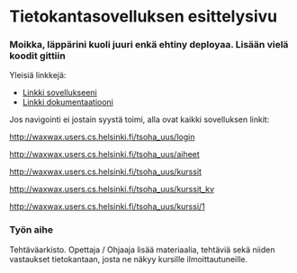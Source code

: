 # Tietokantasovelluksen esittelysivu

### Moikka, läppärini kuoli juuri enkä ehtiny deployaa. Lisään vielä koodit gittiin

Yleisiä linkkejä:

* [Linkki sovellukseeni](https://waxwax.users.cs.helsinki.fi/tsoha_uus)
* [Linkki dokumentaatiooni](https://github.com/WaffeFIN/Tsoha-Bootstrap/blob/master/doc/Tsohadoc.pdf)

Jos navigointi ei jostain syystä toimi, alla ovat kaikki sovelluksen linkit:

http://waxwax.users.cs.helsinki.fi/tsoha_uus/login

http://waxwax.users.cs.helsinki.fi/tsoha_uus/aiheet

http://waxwax.users.cs.helsinki.fi/tsoha_uus/kurssit

http://waxwax.users.cs.helsinki.fi/tsoha_uus/kurssit_kv

http://waxwax.users.cs.helsinki.fi/tsoha_uus/kurssi/1

### Työn aihe

Tehtäväarkisto. Opettaja / Ohjaaja lisää materiaalia, tehtäviä sekä niiden vastaukset tietokantaan, josta ne näkyy kursille ilmoittautuneille.
